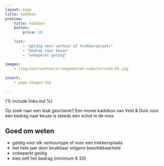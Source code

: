 ```yaml
---
layout: page
title: kadobon
preview: 
    title: kadobon
    button:
        price: 20
        
    list:
        - "geldig voor verhuur of trekkersplaats"
        - "bedrag naar keuze"
        - "onbeperkt geldig"
        
images:
    - /img/overnachten/arrangementen-cado/arrcado-01.jpg
    
insert:
    - page-images-top
    
---
```


{% include links.md %}


Op zoek naar een leuk geschenk? Een mooie kadobon van Veld & Duin voor een bedrag naar keuze is steeds een schot in de roos. 

    
## Goed om weten

- geldig voor elk verhuurtype of voor een trekkersplaats
- het hele jaar door bruikbaar volgens beschikbaarheid
- onbeperkt geldig
- kies zelf het bedrag (minimum € 20)










